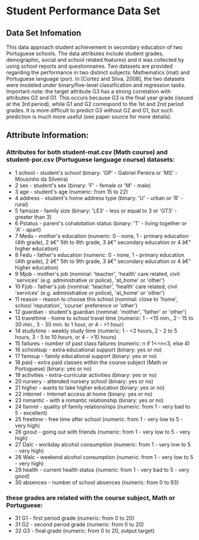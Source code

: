 # Student Performance Data Set

## Data Set Infomation
This data approach student achievement in secondary education of two Portuguese schools. The data attributes include student grades, demographic, social and school related features) and it was collected by using school reports and questionnaires. Two datasets are provided regarding the performance in two distinct subjects: Mathematics (mat) and Portuguese language (por). In [Cortez and Silva, 2008], the two datasets were modeled under binary/five-level classification and regression tasks. Important note: the target attribute G3 has a strong correlation with attributes G2 and G1. This occurs because G3 is the final year grade (issued at the 3rd period), while G1 and G2 correspond to the 1st and 2nd period grades. It is more difficult to predict G3 without G2 and G1, but such prediction is much more useful (see paper source for more details).

## Attribute Information:

### Attributes for both student-mat.csv (Math course) and student-por.csv (Portuguese language course) datasets:
- 1 school - student's school (binary: 'GP' - Gabriel Pereira or 'MS' - Mousinho da Silveira)
- 2 sex - student's sex (binary: 'F' - female or 'M' - male)
- 3 age - student's age (numeric: from 15 to 22)
- 4 address - student's home address type (binary: 'U' - urban or 'R' - rural)
- 5 famsize - family size (binary: 'LE3' - less or equal to 3 or 'GT3' - greater than 3)
- 6 Pstatus - parent's cohabitation status (binary: 'T' - living together or 'A' - apart)
- 7 Medu - mother's education (numeric: 0 - none, 1 - primary education (4th grade), 2 â€“ 5th to 9th grade, 3 â€“ secondary education or 4 â€“ higher education)
- 8 Fedu - father's education (numeric: 0 - none, 1 - primary education (4th grade), 2 â€“ 5th to 9th grade, 3 â€“ secondary education or 4 â€“ higher education)
- 9 Mjob - mother's job (nominal: 'teacher', 'health' care related, civil 'services' (e.g. administrative or police), 'at_home' or 'other')
- 10 Fjob - father's job (nominal: 'teacher', 'health' care related, civil 'services' (e.g. administrative or police), 'at_home' or 'other')
- 11 reason - reason to choose this school (nominal: close to 'home', school 'reputation', 'course' preference or 'other')
- 12 guardian - student's guardian (nominal: 'mother', 'father' or 'other')
- 13 traveltime - home to school travel time (numeric: 1 - <15 min., 2 - 15 to 30 min., 3 - 30 min. to 1 hour, or 4 - >1 hour)
- 14 studytime - weekly study time (numeric: 1 - <2 hours, 2 - 2 to 5 hours, 3 - 5 to 10 hours, or 4 - >10 hours)
- 15 failures - number of past class failures (numeric: n if 1<=n<3, else 4)
- 16 schoolsup - extra educational support (binary: yes or no)
- 17 famsup - family educational support (binary: yes or no)
- 18 paid - extra paid classes within the course subject (Math or Portuguese) (binary: yes or no)
- 19 activities - extra-curricular activities (binary: yes or no)
- 20 nursery - attended nursery school (binary: yes or no)
- 21 higher - wants to take higher education (binary: yes or no)
- 22 internet - Internet access at home (binary: yes or no)
- 23 romantic - with a romantic relationship (binary: yes or no)
- 24 famrel - quality of family relationships (numeric: from 1 - very bad to 5 - excellent)
- 25 freetime - free time after school (numeric: from 1 - very low to 5 - very high)
- 26 goout - going out with friends (numeric: from 1 - very low to 5 - very high)
- 27 Dalc - workday alcohol consumption (numeric: from 1 - very low to 5 - very high)
- 28 Walc - weekend alcohol consumption (numeric: from 1 - very low to 5 - very high)
- 29 health - current health status (numeric: from 1 - very bad to 5 - very good)
- 30 absences - number of school absences (numeric: from 0 to 93)

### these grades are related with the course subject, Math or Portuguese:
- 31 G1 - first period grade (numeric: from 0 to 20)
- 31 G2 - second period grade (numeric: from 0 to 20)
- 32 G3 - final grade (numeric: from 0 to 20, output target)

